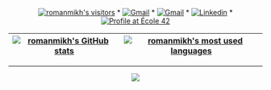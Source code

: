 <!-- <p align="right">
	<img alt="romanmikh's visitors" src="https://komarev.com/ghpvc/?username=romanmikh&color=yellow&style=flat&label=visitors" />
	<img alt="romanmikh's followers" src="https://img.shields.io/github/followers/romanmikh?color=yellow" />
	<img alt="romanmikh's stars" src="https://img.shields.io/github/stars/romanmikh?color=yellow" />
</p>

[![black & bellow Chat GPT!](img/sonic_ring_jump_short.gif)](https://www.linkedin.com/in/roman-mikhaylenko-183314105/)t 

I'm a computer science student at [École 42](https://42london.com/). I mainly work with Python, C and C++ with research interests in ML within healthcare & sustainability, and an offbeat passion for game design.--> 

<p align="center">
    	<a href="https://www.romanm.dev/"><img alt="romanmikh's visitors" src="https://komarev.com/ghpvc/?username=romanmikh&color=4285F4&style=flat&label=visitors" /></a>
	<span> * </span>
	<a href="https://www.romanm.dev/"><img alt="Gmail" src="https://img.shields.io/badge/-Space-EA4335?style=flat&logo=Alienware&logoColor=white&link=https://www.romanm.dev/" /></a>
	<span> * </span>
	<a href="mailto:roman.mikhaylenko14@gmail.com"><img alt="Gmail" src="https://img.shields.io/badge/Gmail-FBBC05?style=flat&logo=Gmail&logoColor=white&color=FBBC05" /></a>
	<span> * </span>
	<a href="https://www.linkedin.com/in/roman-mikhaylenko-183314105/"><img alt="Linkedin" src="https://img.shields.io/badge/-Linkedin-0072b1?style=flat&logo=Linkedin&logoColor=white&link=https://www.linkedin.com/in/roman-mikhaylenko-183314105/" /></a>
	<span> * </span>
	<a href="https://profile.intra.42.fr/users/rmikhayl"><img alt="Profile at École 42" src="https://img.shields.io/badge/-rmikhayl-34A853?style=flat&logo=42&logoColor=white&link=https://profile.intra.42.fr/users/rmikhayl" /></a>
</p>

<div align="center">

| [![romanmikh's GitHub stats](https://github-readme-stats.vercel.app/api?username=romanmikh&count_private=true&include_all_commits=true&show_icons=true&hide=issues&hide_border=true&theme=great-gatsby&cache_bust=2)](https://github.com/romanmikh?tab=repositories) | [![romanmikh's most used languages](https://github-readme-stats.vercel.app/api/top-langs/?username=romanmikh&layout=compact&hide_border=true&theme=great-gatsby&cache_bust=1)](https://github.com/romanmikh?tab=repositories) |
|:-:|:-:|

</div>

---
<div align="center">

<img src="https://github.com/romanmikh/42_cub3d/blob/main/cub3d.gif" />

</div>


<!--<picture>
  <source media="(prefers-color-scheme: light)" srcset="https://raw.githubusercontent.com/romanmikh/romanmikh/output/github-contribution-grid-snake.svg" />
  <img alt="github-snake" src="https://raw.githubusercontent.com/romanmikh/romanmikh/output/github-contribution-grid-snake.svg" />
</picture> -->
